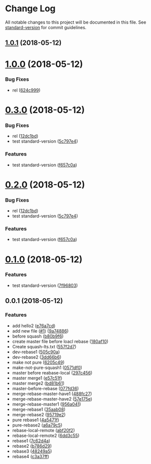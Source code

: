 # Change Log

All notable changes to this project will be documented in this file. See [standard-version](https://github.com/conventional-changelog/standard-version) for commit guidelines.

<a name="1.0.1"></a>
## [1.0.1](https://github.com/ewinchen/test/compare/v1.0.0...v1.0.1) (2018-05-12)



<a name="1.0.0"></a>
# [1.0.0](https://github.com/ewinchen/test/compare/v0.3.0...v1.0.0) (2018-05-12)


### Bug Fixes

* rel ([624c999](https://github.com/ewinchen/test/commit/624c999))



<a name="0.3.0"></a>
# [0.3.0](https://github.com/ewinchen/test/compare/v0.0.1...v0.3.0) (2018-05-12)


### Bug Fixes

* rel ([12dc1bd](https://github.com/ewinchen/test/commit/12dc1bd))
* test standard-version ([5c797e4](https://github.com/ewinchen/test/commit/5c797e4))


### Features

* test standard-version ([f657c0a](https://github.com/ewinchen/test/commit/f657c0a))



<a name="0.2.0"></a>
# [0.2.0](https://github.com/ewinchen/test/compare/v0.0.1...v0.2.0) (2018-05-12)


### Bug Fixes

* rel ([12dc1bd](https://github.com/ewinchen/test/commit/12dc1bd))
* test standard-version ([5c797e4](https://github.com/ewinchen/test/commit/5c797e4))


### Features

* test standard-version ([f657c0a](https://github.com/ewinchen/test/commit/f657c0a))



<a name="0.1.0"></a>
# [0.1.0](https://github.com/ewinchen/test/compare/v0.0.1...v0.1.0) (2018-05-12)


### Features

* test standard-version ([7f96803](https://github.com/ewinchen/test/commit/7f96803))



<a name="0.0.1"></a>
## 0.0.1 (2018-05-12)


### Features

* add hello2 ([e76a7cd](https://github.com/ewinchen/test/commit/e76a7cd))
* add new file ([#1](https://github.com/ewinchen/test/issues/1)) ([9a74886](https://github.com/ewinchen/test/commit/9a74886))
* before squash ([b80b9f6](https://github.com/ewinchen/test/commit/b80b9f6))
* create master file before loacl rebase ([180af10](https://github.com/ewinchen/test/commit/180af10))
* Create squash-lts.txt ([557f2d7](https://github.com/ewinchen/test/commit/557f2d7))
* dev-rebase1 ([505c90a](https://github.com/ewinchen/test/commit/505c90a))
* dev-rebase2 ([3dd66b6](https://github.com/ewinchen/test/commit/3dd66b6))
* make not pure ([6205c49](https://github.com/ewinchen/test/commit/6205c49))
* make-not-pure-squash1 ([0571df0](https://github.com/ewinchen/test/commit/0571df0))
* master before reabase-local ([297c456](https://github.com/ewinchen/test/commit/297c456))
* master merge1 ([e57c51f](https://github.com/ewinchen/test/commit/e57c51f))
* master merge2 ([bd81b61](https://github.com/ewinchen/test/commit/bd81b61))
* master-before-rebase ([077fd36](https://github.com/ewinchen/test/commit/077fd36))
* merge-rebase-master-have1 ([488fc27](https://github.com/ewinchen/test/commit/488fc27))
* merge-rebase-master-have2 ([57e175e](https://github.com/ewinchen/test/commit/57e175e))
* merge-rebase-master1 ([956a041](https://github.com/ewinchen/test/commit/956a041))
* merge-rebase1 ([35aab08](https://github.com/ewinchen/test/commit/35aab08))
* merge-rebase2 ([95719e2](https://github.com/ewinchen/test/commit/95719e2))
* pure rebase1 ([4a5471f](https://github.com/ewinchen/test/commit/4a5471f))
* pure-rebase2 ([a6a79c5](https://github.com/ewinchen/test/commit/a6a79c5))
* rebase-local-remote ([abf20f2](https://github.com/ewinchen/test/commit/abf20f2))
* rebase-local-remote2 ([6dd3c55](https://github.com/ewinchen/test/commit/6dd3c55))
* rebase1 ([7c62d4a](https://github.com/ewinchen/test/commit/7c62d4a))
* rebase2 ([b786d29](https://github.com/ewinchen/test/commit/b786d29))
* rebase3 ([48249a5](https://github.com/ewinchen/test/commit/48249a5))
* rebase4 ([c3a37ff](https://github.com/ewinchen/test/commit/c3a37ff))
